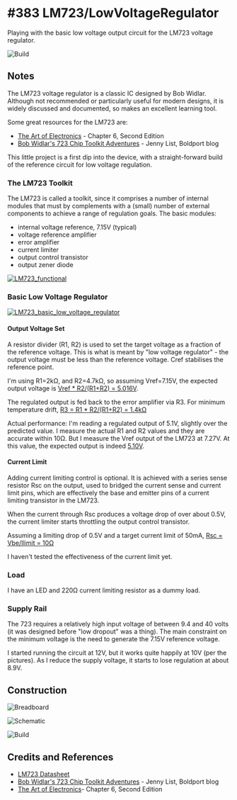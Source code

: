 # #383 LM723/LowVoltageRegulator

Playing with the basic low voltage output circuit for the LM723 voltage regulator.

![Build](./assets/LowVoltageRegulator_build.jpg?raw=true)

## Notes

The LM723 voltage regulator is a classic IC designed by Bob Widlar.
Although not recommended or particularly useful for modern designs,
it is widely discussed and documented, so makes an excellent learning tool.

Some great resources for the LM723 are:

* [The Art of Electronics](https://www.goodreads.com/book/show/569775.The_Art_of_Electronics) - Chapter 6, Second Edition
* [Bob Widlar's 723 Chip Toolkit Adventures](https://www.boldport.com/blog/bob-widlar-723) - Jenny List, Boldport blog

This little project is a first dip into the device, with a straight-forward build of the reference circuit for low voltage regulation.

### The LM723 Toolkit

The LM723 is called a toolkit, since it comprises a number of internal modules that must by complements with a
(small) number of external components to achieve a range of regulation goals. The basic modules:

* internal voltage reference, 7.15V (typical)
* voltage reference amplifier
* error amplifier
* current limiter
* output control transistor
* output zener diode

[![LM723_functional](./assets/LM723_functional.png?raw=true)](https://www.futurlec.com/Linear/LM723CN.shtml)

### Basic Low Voltage Regulator

[![LM723_basic_low_voltage_regulator](./assets/LM723_basic_low_voltage_regulator.png?raw=true)](https://www.futurlec.com/Linear/LM723CN.shtml)

#### Output Voltage Set

A resistor divider (R1, R2) is used to set the target voltage as a fraction of the reference voltage.
This is what is meant by "low voltage regulator" - the output voltage must be less than the reference voltage.
Cref stabilises the reference point.

I'm using R1=2kΩ, and R2=4.7kΩ, so assuming Vref=7.15V, the expected output voltage is
[Vref * R2/(R1+R2) = 5.016V](https://www.wolframalpha.com/input/?i=7.15V*4.7%2F(2%2B4.7)).

The regulated output is fed back to the error amplifier via R3.
For minimum temperature drift, [R3 = R1 * R2/(R1+R2) = 1.4kΩ](https://www.wolframalpha.com/input/?i=2k%CE%A9*4.7k%CE%A9%2F(2k%CE%A9%2B4.7k%CE%A9))

Actual performance: I'm reading a regulated output of 5.1V, slightly over the predicted value.
I measure the actual R1 and R2 values and they are accurate within 10Ω. But I measure the Vref output of the LM723 at 7.27V.
At this value, the expected output is indeed [5.10V](https://www.wolframalpha.com/input/?i=7.27V*4.7%2F(2%2B4.7)).


#### Current Limit

Adding current limiting control is optional. It is achieved with a series sense resistor Rsc on the output,
used to bridged the current sense and current limit pins, which are effectively the base and emitter pins of a
current limiting transistor in the LM723.

When the current through Rsc produces a voltage drop of over about 0.5V, the current limiter starts throttling
the output control transistor.

Assuming a limiting drop of 0.5V and a target current limit of 50mA, [Rsc = Vbe/Ilimit = 10Ω](https://www.wolframalpha.com/input/?i=0.5V%2F50mA)

I haven't tested the effectiveness of the current limit yet.


### Load

I have an LED and 220Ω current limiting resistor as a dummy load.

### Supply Rail

The 723 requires a relatively high input voltage of between 9.4 and 40 volts (it was designed before "low dropout" was a thing).
The main constraint on the minimum voltage is the need to generate the 7.15V reference voltage.

I started running the circuit at 12V, but it works quite happily at 10V (per the pictures).
As I reduce the supply voltage, it starts to lose regulation at about 8.9V.

## Construction

![Breadboard](./assets/LowVoltageRegulator_bb.jpg?raw=true)

![Schematic](./assets/LowVoltageRegulator_schematic.jpg?raw=true)

![Build](./assets/LowVoltageRegulator_build.jpg?raw=true)

## Credits and References
* [LM723 Datasheet](https://www.futurlec.com/Linear/LM723CN.shtml)
* [Bob Widlar's 723 Chip Toolkit Adventures](https://www.boldport.com/blog/bob-widlar-723) - Jenny List, Boldport blog
* [The Art of Electronics](https://www.goodreads.com/book/show/569775.The_Art_of_Electronics)- Chapter 6, Second Edition
